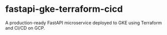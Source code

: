# fastapi-gke-terraform-cicd
A production-ready FastAPI microservice deployed to GKE using Terraform and CI/CD on GCP.
